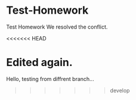 # Test-Homework
Test Homework
We resolved the conflict.

<<<<<<< HEAD

Edited again.
=======
Hello, testing from diffrent branch...
>>>>>>> develop
